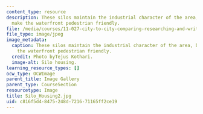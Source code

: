 ```yaml
---
content_type: resource
description: These silos maintain the industrial character of the area, but do not
  make the waterfront pedestrian friendly.
file: /media/courses/11-027-city-to-city-comparing-researching-and-writing-about-cities-spring-2006/c816f5d48475248d721671165ff2ce19_Silo_Housing2.jpg
file_type: image/jpeg
image_metadata:
  caption: These silos maintain the industrial character of the area, but do not make
    the waterfront pedestrian friendly.
  credit: Photo byTejus Kothari.
  image-alt: Silo housing.
learning_resource_types: []
ocw_type: OCWImage
parent_title: Image Gallery
parent_type: CourseSection
resourcetype: Image
title: Silo_Housing2.jpg
uid: c816f5d4-8475-248d-7216-71165ff2ce19
---
```

